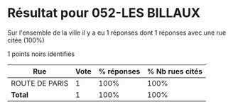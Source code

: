 # Résultat pour 052-LES BILLAUX

Sur l'ensemble de la ville il y a eu 1 réponses dont 1 réponses avec une rue citée (100%)

1 points noirs identifiés

| Rue | Vote | % réponses | % Nb rues cités|
|-----|------|------------|----------------|
| ROUTE DE PARIS | 1 | 100% | 100%|
| **Total** | 1 | 100% | 100%|
